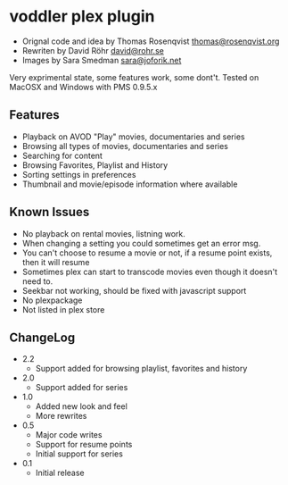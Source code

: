 # voddler plex plugin 

* Orignal code and idea by Thomas Rosenqvist <thomas@rosenqvist.org>
* Rewriten by David Röhr <david@rohr.se>
* Images by Sara Smedman <sara@joforik.net>

Very exprimental state, some features work, some dont't. Tested on MacOSX and Windows with PMS 0.9.5.x

## Features

* Playback on AVOD "Play" movies, documentaries and series
* Browsing all types of movies, documentaries and series
* Searching for content
* Browsing Favorites, Playlist and History
* Sorting settings in preferences
* Thumbnail and movie/episode information where available

## Known Issues

* No playback on rental movies, listning work.
* When changing a setting you could sometimes get an error msg.
* You can't choose to resume a movie or not, if a resume point exists, then it will resume
* Sometimes plex can start to transcode movies even though it doesn't need to.
* Seekbar not working, should be fixed with javascript support
* No plexpackage
* Not listed in plex store

## ChangeLog

* 2.2
    * Support added for browsing playlist, favorites and history
* 2.0
    * Support added for series
* 1.0
    * Added new look and feel
    * More rewrites
* 0.5
    * Major code writes
    * Support for resume points
    * Initial support for series
* 0.1
    * Initial release
